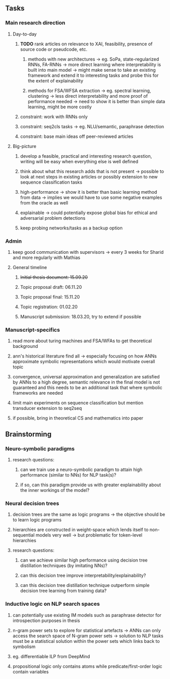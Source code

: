 Tasks
-----

### Main research direction

1.  Day-to-day

    1.  **TODO** rank articles on relevance to XAI,
        feasibility, presence of source code or pseudcode, etc.

        1.  methods with new architectures -\> eg. SoPa,
            state-regularized RNNs, FA-RNNs -\> more direct learning
            where interpretability is built into main model -\> might
            make sense to take an existing framework and extend it to
            interesting tasks and probe this for the extent of
            explainability

        2.  methods for FSA/WFSA extraction -\> eg. spectral learning,
            clustering -\> less direct interpretability and more proof
            of performance needed -\> need to show it is better than
            simple data learning, might be more costly

    2.  constraint: work with RNNs only

    3.  constraint: seq2cls tasks -\> eg. NLU/semantic, paraphrase
        detection

    4.  constraint: base main ideas off peer-reviewed articles

2.  Big-picture

    1.  develop a feasible, practical and interesting research question,
        writing will be easy when everything else is well defined

    2.  think about what this research adds that is not present -\>
        possible to look at next steps in existing articles or possibly
        extension to new sequence classification tasks

    3.  high-performance -\> show it is better than basic learning
        method from data -\> implies we would have to use some negative
        examples from the oracle as well

    4.  explainable -\> could potentially expose global bias for ethical
        and adversarial problem detections

    5.  keep probing networks/tasks as a backup option

### Admin

1.  keep good communication with supervisors -\> every 3 weeks for
    Sharid and more regularly with Mathias

2.  General timeline

    1.  ~~Initial thesis document: 15.09.20~~

    2.  Topic proposal draft: 06.11.20

    3.  Topic proposal final: 15.11.20

    4.  Topic registration: 01.02.20

    5.  Manuscript submission: 18.03.20, try to extend if possible

### Manuscript-specifics

1.  read more about turing machines and FSA/WFAs to get theoretical
    background

2.  ann\'s historical literature find all -\> especially focusing on how
    ANNs approximate symbolic representations which would motivate
    overall topic

3.  convergence, universal approximation and generalization are
    satisfied by ANNs to a high degree, semantic relevance in the final
    model is not guaranteed and this needs to be an additional task that
    where symbolic frameworks are needed

4.  limit main experiments on sequence classification but mention
    transducer extension to seq2seq

5.  if possible, bring in theoretical CS and mathematics into paper

Brainstorming
-------------

### Neuro-symbolic paradigms

1.  research questions:

    1.  can we train use a neuro-symbolic paradigm to attain high
        performance (similar to NNs) for NLP task(s)?

    2.  if so, can this paradigm provide us with greater explainability
        about the inner workings of the model?

### Neural decision trees

1.  decision trees are the same as logic programs -\> the objective
    should be to learn logic programs

2.  hierarchies are constructed in weight-space which lends itself to
    non-sequential models very well -\> but problematic for token-level
    hierarchies

3.  research questions:

    1.  can we achieve similar high performance using decision tree
        distillation techniques (by imitating NNs)?

    2.  can this decision tree improve interpretability/explainability?

    3.  can this decision tree distillation technique outperform simple
        decision tree learning from training data?

### Inductive logic on NLP search spaces

1.  can potentially use existing IM models such as paraphrase detector
    for introspection purposes in thesis

2.  n-gram power sets to explore for statistical artefacts -\> ANNs can
    only access the search space of N-gram power sets -\> solution to
    NLP tasks must be a statistical solution within the power sets which
    links back to symbolism

3.  eg. differentiable ILP from DeepMind

4.  propositional logic only contains atoms while predicate/first-order
    logic contain variables
